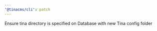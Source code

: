 ```yaml
---
'@tinacms/cli': patch
---
```


Ensure tina directory is specified on Database with new Tina config folder
